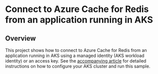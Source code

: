 # Connect to Azure Cache for Redis from an application running in AKS

## Overview

This project shows how to connect to Azure Cache for Redis from an application running in AKS using a managed identity (AKS workload identity) or an access key.
See the [accompanying article](https://docs.microsoft.com/azure/azure-cache-for-redis/cache-tutorial-aks-get-started) for detailed instructions on how to configure your AKS cluster and run this sample.

